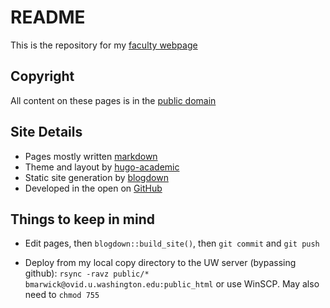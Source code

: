# README

This is the repository for my [faculty webpage](http://faculty.washington.edu/bmarwick/)

## Copyright

All content on these pages is in the [public domain](http://creativecommons.org/publicdomain/zero/1.0/)

## Site Details

* Pages mostly written [markdown](https://daringfireball.net/projects/markdown/)
* Theme and layout by [hugo-academic](https://github.com/gcushen/hugo-academic)
* Static site generation by [blogdown](https://bookdown.org/yihui/blogdown)
* Developed in the open on [GitHub](https://github.com/benmarwick)

## Things to keep in mind

* Edit pages, then `blogdown::build_site()`, then `git commit` and `git push`

* Deploy from my local copy directory to the UW server (bypassing github): `rsync -ravz public/* bmarwick@ovid.u.washington.edu:public_html` or use WinSCP. May also need to `chmod 755`
